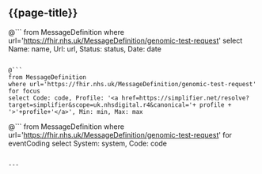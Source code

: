## {{page-title}}

@```
from MessageDefinition
where url='https://fhir.nhs.uk/MessageDefinition/genomic-test-request'
select Name: name, Url: url, Status: status, Date: date

```

@```
from MessageDefinition
where url='https://fhir.nhs.uk/MessageDefinition/genomic-test-request'
for focus
select Code: code, Profile: '<a href=https://simplifier.net/resolve?target=simplifier&scope=uk.nhsdigital.r4&canonical='+ profile + '>'+profile+'</a>', Min: min, Max: max

```

@```
from MessageDefinition
where url='https://fhir.nhs.uk/MessageDefinition/genomic-test-request'
for eventCoding
select System: system, Code: code

```

---
